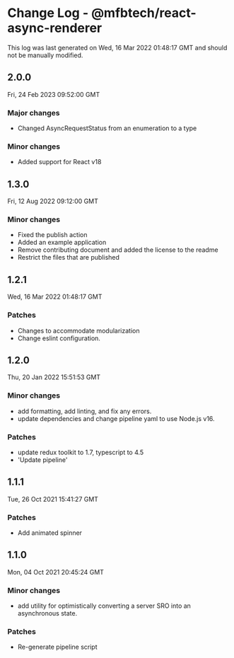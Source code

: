 # Change Log - @mfbtech/react-async-renderer

This log was last generated on Wed, 16 Mar 2022 01:48:17 GMT and should not be manually modified.

## 2.0.0
Fri, 24 Feb 2023 09:52:00 GMT

### Major changes

- Changed AsyncRequestStatus from an enumeration to a type

### Minor changes

- Added support for React v18

## 1.3.0
Fri, 12 Aug 2022 09:12:00 GMT

### Minor changes

- Fixed the publish action
- Added an example application
- Remove contributing document and added the license to the readme
- Restrict the files that are published

## 1.2.1
Wed, 16 Mar 2022 01:48:17 GMT

### Patches

- Changes to accommodate modularization
- Change eslint configuration.

## 1.2.0
Thu, 20 Jan 2022 15:51:53 GMT

### Minor changes

- add formatting, add linting, and fix any errors.
- update dependencies and change pipeline yaml to use Node.js v16.

### Patches

- update redux toolkit to 1.7, typescript to 4.5
- 'Update pipeline'

## 1.1.1
Tue, 26 Oct 2021 15:41:27 GMT

### Patches

- Add animated spinner

## 1.1.0
Mon, 04 Oct 2021 20:45:24 GMT

### Minor changes

- add utility for optimistically converting a server SRO into an asynchronous state.

### Patches

- Re-generate pipeline script
